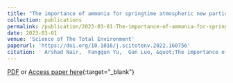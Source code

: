 ```yaml
---
title: "The importance of ammonia for springtime atmospheric new particle formation and aerosol number abundance over the United States"
collection: publications
permalink: /publication/2023-03-01-The-importance-of-ammonia-for-springtime-atmospheric-new-particle-formation-and-aerosol-number-abundance-over-the-United-States
date: 2023-03-01
venue: 'Science of The Total Environment'
paperurl: 'https://doi.org/10.1016/j.scitotenv.2022.160756'
citation: ' Arshad Nair,  Fangqun Yu,  Gan Luo, &quot;The importance of ammonia for springtime atmospheric new particle formation and aerosol number abundance over the United States.&quot; Science of The Total Environment, 2023.'
---
```

[PDF](/files/Nair2023-springammonianucleation.pdf) or [Access paper here](https://doi.org/10.1016/j.scitotenv.2022.160756){:target="_blank"}
